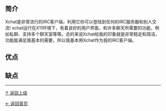 
## 简介

Xchat是非常流行的IRC客户端，利用它你可以登陆到任何的IRC服务器和别人交流! xchat运行在X11环境下，有着良好的用户界面，和许多聊天所需要的功能，例如私聊、支持多个聊天室等等。总的来说Xchat给我的印象就是非常稳定和简洁，功能能满足我基本的需要，所以我基本用Xchat作为我的IRC客户端。

## 优点

## 缺点


----
[↑ 返回上级](https://github.com/asin929/linux-software/blob/master/Network-Application/Network-Application.md)

[← 返回首页](https://github.com/asin929/linux-software)

